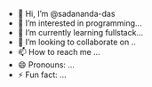 - 👋 Hi, I’m @sadananda-das
- 👀 I’m interested in programming...
- 🌱 I’m currently learning fullstack...
- 💞️ I’m looking to collaborate on ..
- 📫 How to reach me ...
- 😄 Pronouns: ...
- ⚡ Fun fact: ...

<!---
sadananda-das/sadananda-das is a ✨ special ✨ repository because its `README.md` (this file) appears on your GitHub profile.
You can click the Preview link to take a look at your changes.
--->
